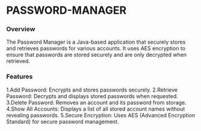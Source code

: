 # PASSWORD-MANAGER
### Overview
   The Password Manager is a Java-based application that securely stores and retrieves passwords for various accounts. It uses AES encryption to ensure that passwords are stored securely and are only decrypted when retrieved.
### Features
1.Add Password:
Encrypts and stores passwords securely.
2.Retrieve Password:
Decrypts and displays stored passwords when requested.
3.Delete Password:
Removes an account and its password from storage.
4.Show All Accounts:
Displays a list of all stored account names without revealing passwords.
5.Secure Encryption:
Uses AES (Advanced Encryption Standard) for secure password management.
